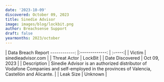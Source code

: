 ```yaml
---
date: '2023-10-09'
discovered: October 09, 2023
title: Sinedie Advisor
image: images/blog/lockbit.png
author: Breachsense Support
draft: false
yearmonths: 2023/october
---
```



| Data Breach Report
------------:     |:-------------:    | :-----:|
| Victim      | sinedieadvisor.com      | 
| Threat Actor      | LockBit      | 
| Date Discovered      | Oct 09, 2023      | 
| Description      | Sinedie Advisor is an authorized distributor of Vodafone Companies and self-employed in the provinces of Valencia, Castellón and Alicante.      | 
| Leak Size      | Unknown      | 

